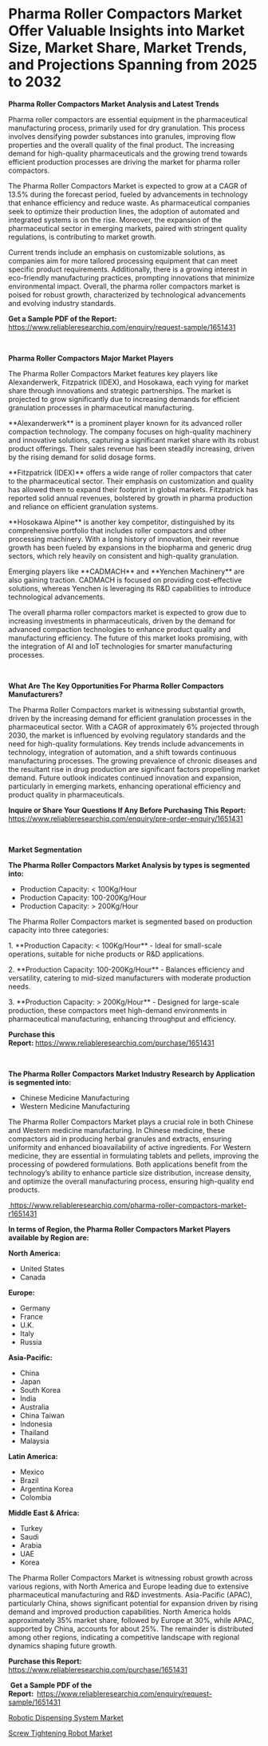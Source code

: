 <p><h1>Pharma Roller Compactors Market Offer Valuable Insights into Market Size, Market Share, Market Trends, and Projections Spanning from 2025 to 2032</h1></p><p><strong>Pharma Roller Compactors Market Analysis and Latest Trends</strong></p>
<p><p>Pharma roller compactors are essential equipment in the pharmaceutical manufacturing process, primarily used for dry granulation. This process involves densifying powder substances into granules, improving flow properties and the overall quality of the final product. The increasing demand for high-quality pharmaceuticals and the growing trend towards efficient production processes are driving the market for pharma roller compactors.</p><p>The Pharma Roller Compactors Market is expected to grow at a CAGR of 13.5% during the forecast period, fueled by advancements in technology that enhance efficiency and reduce waste. As pharmaceutical companies seek to optimize their production lines, the adoption of automated and integrated systems is on the rise. Moreover, the expansion of the pharmaceutical sector in emerging markets, paired with stringent quality regulations, is contributing to market growth.</p><p>Current trends include an emphasis on customizable solutions, as companies aim for more tailored processing equipment that can meet specific product requirements. Additionally, there is a growing interest in eco-friendly manufacturing practices, prompting innovations that minimize environmental impact. Overall, the pharma roller compactors market is poised for robust growth, characterized by technological advancements and evolving industry standards.</p></p>
<p><strong>Get a Sample PDF of the Report:&nbsp;</strong> <a href="https://www.reliableresearchiq.com/enquiry/request-sample/1651431?utm_campaign=1129&utm_medium=2&utm_source=Github&utm_content=ia&utm_term=17022025&utm_id=pharma-roller-compactors">https://www.reliableresearchiq.com/enquiry/request-sample/1651431</a></p>
<p>&nbsp;</p>
<p><strong>Pharma Roller Compactors Major Market Players</strong></p>
<p><p>The Pharma Roller Compactors Market features key players like Alexanderwerk, Fitzpatrick (IDEX), and Hosokawa, each vying for market share through innovations and strategic partnerships. The market is projected to grow significantly due to increasing demands for efficient granulation processes in pharmaceutical manufacturing.</p><p>**Alexanderwerk** is a prominent player known for its advanced roller compaction technology. The company focuses on high-quality machinery and innovative solutions, capturing a significant market share with its robust product offerings. Their sales revenue has been steadily increasing, driven by the rising demand for solid dosage forms.</p><p>**Fitzpatrick (IDEX)** offers a wide range of roller compactors that cater to the pharmaceutical sector. Their emphasis on customization and quality has allowed them to expand their footprint in global markets. Fitzpatrick has reported solid annual revenues, bolstered by growth in pharma production and reliance on efficient granulation systems.</p><p>**Hosokawa Alpine** is another key competitor, distinguished by its comprehensive portfolio that includes roller compactors and other processing machinery. With a long history of innovation, their revenue growth has been fueled by expansions in the biopharma and generic drug sectors, which rely heavily on consistent and high-quality granulation.</p><p>Emerging players like **CADMACH** and **Yenchen Machinery** are also gaining traction. CADMACH is focused on providing cost-effective solutions, whereas Yenchen is leveraging its R&D capabilities to introduce technological advancements.</p><p>The overall pharma roller compactors market is expected to grow due to increasing investments in pharmaceuticals, driven by the demand for advanced compaction technologies to enhance product quality and manufacturing efficiency. The future of this market looks promising, with the integration of AI and IoT technologies for smarter manufacturing processes.</p></p>
<p>&nbsp;</p>
<p><strong>What Are The Key Opportunities For Pharma Roller Compactors Manufacturers?</strong></p>
<p><p>The Pharma Roller Compactors market is witnessing substantial growth, driven by the increasing demand for efficient granulation processes in the pharmaceutical sector. With a CAGR of approximately 6% projected through 2030, the market is influenced by evolving regulatory standards and the need for high-quality formulations. Key trends include advancements in technology, integration of automation, and a shift towards continuous manufacturing processes. The growing prevalence of chronic diseases and the resultant rise in drug production are significant factors propelling market demand. Future outlook indicates continued innovation and expansion, particularly in emerging markets, enhancing operational efficiency and product quality in pharmaceuticals.</p></p>
<p><strong>Inquire or Share Your Questions If Any Before Purchasing This Report:</strong> <a href="https://www.reliableresearchiq.com/enquiry/pre-order-enquiry/1651431?utm_campaign=1129&utm_medium=2&utm_source=Github&utm_content=ia&utm_term=17022025&utm_id=pharma-roller-compactors">https://www.reliableresearchiq.com/enquiry/pre-order-enquiry/1651431</a></p>
<p>&nbsp;</p>
<p><strong>Market Segmentation</strong></p>
<p><strong>The Pharma Roller Compactors Market Analysis by types is segmented into:</strong></p>
<p><ul><li>Production Capacity: < 100Kg/Hour</li><li>Production Capacity: 100-200Kg/Hour</li><li>Production Capacity: > 200Kg/Hour</li></ul></p>
<p><p>The Pharma Roller Compactors market is segmented based on production capacity into three categories: </p><p>1. **Production Capacity: < 100Kg/Hour** - Ideal for small-scale operations, suitable for niche products or R&D applications.</p><p>2. **Production Capacity: 100-200Kg/Hour** - Balances efficiency and versatility, catering to mid-sized manufacturers with moderate production needs.</p><p>3. **Production Capacity: > 200Kg/Hour** - Designed for large-scale production, these compactors meet high-demand environments in pharmaceutical manufacturing, enhancing throughput and efficiency.</p></p>
<p><strong>Purchase this Report:&nbsp;</strong><a href="https://www.reliableresearchiq.com/purchase/1651431?utm_campaign=1129&utm_medium=2&utm_source=Github&utm_content=ia&utm_term=17022025&utm_id=pharma-roller-compactors">https://www.reliableresearchiq.com/purchase/1651431</a></p>
<p>&nbsp;</p>
<p><strong>The Pharma Roller Compactors Market Industry Research by Application is segmented into:</strong></p>
<p><ul><li>Chinese Medicine Manufacturing</li><li>Western Medicine Manufacturing</li></ul></p>
<p><p>The Pharma Roller Compactors Market plays a crucial role in both Chinese and Western medicine manufacturing. In Chinese medicine, these compactors aid in producing herbal granules and extracts, ensuring uniformity and enhanced bioavailability of active ingredients. For Western medicine, they are essential in formulating tablets and pellets, improving the processing of powdered formulations. Both applications benefit from the technology’s ability to enhance particle size distribution, increase density, and optimize the overall manufacturing process, ensuring high-quality end products.</p></p>
<p><a href="https://www.reliableresearchiq.com/pharma-roller-compactors-market-r1651431?utm_campaign=1129&utm_medium=2&utm_source=Github&utm_content=ia&utm_term=17022025&utm_id=pharma-roller-compactors">&nbsp;https://www.reliableresearchiq.com/pharma-roller-compactors-market-r1651431</a></p>
<p><strong>In terms of Region, the Pharma Roller Compactors Market Players available by Region are:</strong></p>
<p>
    <p> <strong> North America: </strong>
        <ul>
            <li>United States</li>
            <li>Canada</li>
        </ul>
        </p> 
    <p> <strong> Europe: </strong>
        <ul>
            <li>Germany</li>
            <li>France</li>
            <li>U.K.</li>
            <li>Italy</li>
            <li>Russia</li>
        </ul>
        </p> 
    <p> <strong> Asia-Pacific: </strong>
        <ul>
            <li>China</li>
            <li>Japan</li>
            <li>South Korea</li>
            <li>India</li>
            <li>Australia</li>
            <li>China Taiwan</li>
            <li>Indonesia</li>
            <li>Thailand</li>
            <li>Malaysia</li>
        </ul>
        </p> 
    <p> <strong> Latin America: </strong>
        <ul>
            <li>Mexico</li>
            <li>Brazil</li>
            <li>Argentina Korea</li>
            <li>Colombia</li>
        </ul>
        </p> 
    <p> <strong> Middle East & Africa: </strong>
        <ul>
            <li>Turkey</li>
            <li>Saudi</li>
            <li>Arabia</li>
            <li>UAE</li>
            <li>Korea</li>
        </ul>
    </p>
    </p>
<p><p>The Pharma Roller Compactors Market is witnessing robust growth across various regions, with North America and Europe leading due to extensive pharmaceutical manufacturing and R&D investments. Asia-Pacific (APAC), particularly China, shows significant potential for expansion driven by rising demand and improved production capabilities. North America holds approximately 35% market share, followed by Europe at 30%, while APAC, supported by China, accounts for about 25%. The remainder is distributed among other regions, indicating a competitive landscape with regional dynamics shaping future growth.</p></p>
<p><strong>Purchase this Report: </strong><a href="https://www.reliableresearchiq.com/purchase/1651431?utm_campaign=1129&utm_medium=2&utm_source=Github&utm_content=ia&utm_term=17022025&utm_id=pharma-roller-compactors">https://www.reliableresearchiq.com/purchase/1651431</a></p>
<p>&nbsp;<strong>Get a Sample PDF of the Report:&nbsp;&nbsp;</strong><a href="https://www.reliableresearchiq.com/enquiry/request-sample/1651431?utm_campaign=1129&utm_medium=2&utm_source=Github&utm_content=ia&utm_term=17022025&utm_id=pharma-roller-compactors">https://www.reliableresearchiq.com/enquiry/request-sample/1651431</a></p>
<p><strong></strong></p>
<p><p><a href="https://github.com/usraceby/Market-Research-Report-List-1/blob/main/robotic-dispensing-system-market.md?utm_campaign=1129&utm_medium=2&utm_source=Github&utm_content=ia&utm_term=17022025&utm_id=pharma-roller-compactors">Robotic Dispensing System Market</a></p><p><a href="https://github.com/shamstirroc7/Market-Research-Report-List-1/blob/main/screw-tightening-robot-market.md?utm_campaign=1129&utm_medium=2&utm_source=Github&utm_content=ia&utm_term=17022025&utm_id=pharma-roller-compactors">Screw Tightening Robot Market</a></p></p>